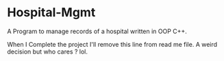# Hospital-Mgmt
A Program to manage records of a hospital written in OOP C++.

When I Complete the project I'll remove this line from read me file. A weird decision but who cares ? lol.
